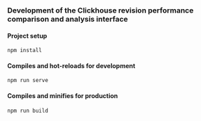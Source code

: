 ### Development of the Clickhouse revision performance comparison and analysis interface

#### Project setup
```
npm install
```

#### Compiles and hot-reloads for development
```
npm run serve
```

#### Compiles and minifies for production
```
npm run build
